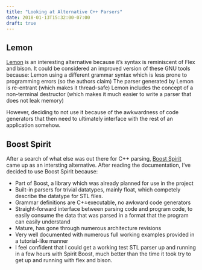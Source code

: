 ```yaml
---
title: "Looking at Alternative C++ Parsers"
date: 2018-01-13T15:32:00-07:00
draft: true
---
```


## Lemon

[Lemon](http://souptonuts.sourceforge.net/readme_lemon_tutorial.html) is an interesting alternative because it’s syntax is reminiscent of Flex and bison. It could be considered an improved version of these GNU tools because:
Lemon using a different grammar syntax which is less prone to programming errors (so the authors claim)
The parser generated by Lemon is re-entrant (which makes it thread-safe)
Lemon includes the concept of a non-terminal destructor (which makes it much easier to write a parser that does not leak memory)

However, deciding to not use it because of the awkwardness of code generators that then need to ultimately interface with the rest of an application somehow.

## Boost Spirit

After a search of what else was out there for C++ parsing, [Boost Spirit](http://boost-spirit.com/home/) came up as an intersting alternative. After reading the documentation, I’ve decided to use Boost Spirit because:

* Part of Boost, a library which was already planned for use in the project
* Built-in parsers for trivial datatypes, mainly float, which competely describe the datatype for STL files.
* Grammar definitions are C+±executable, no awkward code generators
* Straight-forward interface between parsing code and program code, to easily consume the data that was parsed in a format that the program can easily understand
* Mature, has gone through numerous architecture revisions
* Very well documented with numerous full working examples provided in a tutorial-like manner
* I feel confident that I could get a working test STL parser up and running in a few hours with Spirit Boost, much better than the time it took try to get up and running with flex and bison.